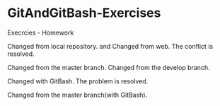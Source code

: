 # GitAndGitBash-Exercises
Execrcies - Homework

Changed from local repository.
and
Changed from web.
The conflict is resolved.

Changed from the master branch.
Changed from the develop branch.

Changed with GitBash.
The problem is resolved. 

Changed from the master branch(with GitBash).

